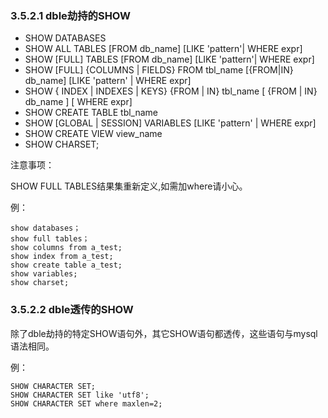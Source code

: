 ### 3.5.2.1 dble劫持的SHOW

+ SHOW DATABASES
+ SHOW ALL TABLES [FROM db_name] [LIKE 'pattern'| WHERE expr]
+ SHOW [FULL] TABLES [FROM db_name] [LIKE 'pattern'| WHERE expr]
+ SHOW [FULL] {COLUMNS | FIELDS} FROM tbl_name [{FROM|IN} db_name] [LIKE 'pattern' | WHERE expr]
+ SHOW { INDEX | INDEXES | KEYS}  {FROM | IN} tbl_name  [ {FROM | IN} db_name ] [ WHERE expr]
+ SHOW CREATE TABLE tbl_name
+ SHOW [GLOBAL | SESSION] VARIABLES [LIKE 'pattern' | WHERE expr]
+ SHOW CREATE VIEW view_name
+ SHOW CHARSET;

 

注意事项：  

SHOW FULL TABLES结果集重新定义,如需加where请小心。 

 
例：
```
show databases；
show full tables；
show columns from a_test;
show index from a_test;
show create table a_test;
show variables;
show charset;
```
### 3.5.2.2 dble透传的SHOW
除了dble劫持的特定SHOW语句外，其它SHOW语句都透传，这些语句与mysql语法相同。

例：
```
SHOW CHARACTER SET;
SHOW CHARACTER SET like 'utf8';
SHOW CHARACTER SET where maxlen=2;
```